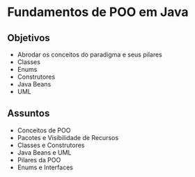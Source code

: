 # Fundamentos de POO em Java

## Objetivos
* Abrodar os conceitos do paradigma e seus pilares
* Classes
* Enums
* Construtores
* Java Beans
* UML

## Assuntos
* Conceitos de POO
* Pacotes e Visibilidade de Recursos 
* Classes e Construtores
* Java Beans e UML
* Pilares da POO
* Enums e Interfaces

